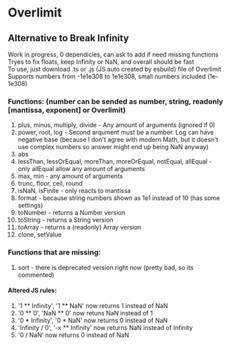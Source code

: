 # Overlimit
## Alternative to Break Infinity
Work in progress, 0 dependicies, can ask to add if need missing functions \
Tryes to fix floats, keep Infinity or NaN, and overall should be fast \
To use, just download .ts or .js (JS auto created by esbuild) file of Overlimit \
Supports numbers from -1e1e308 to 1e1e308, small numbers included (1e-1e308)
### Functions: (number can be sended as number, string, readonly [mantissa, exponent] or Overlimit)
1. plus, minus, multiply, divide - Any amount of arguments (ignored if 0)
2. power, root, log - Second arqument must be a number. Log can have negative base (because I don't agree with modern Math, but it doesn't use complex numbers so answer might end up being NaN anyway)
3. abs
4. lessThan, lessOrEqual, moreThan, moreOrEqual, notEqual, allEqual - only allEqual allow any amount of arguments
5. max, min - any amount of arguments
6. trunc, floor, ceil, round
7. isNaN, isFinite - only reacts to mantissa
8. format - because string numbers shown as 1e1 instead of 10 (has some settings)
9. toNumber - returns a Number version
10. toString - returns a String version
11. toArray - returns a (readonly) Array version
12. clone, setValue
### Functions that are missing:
1. sort - there is deprecated version right now (pretty bad, so its commented)
#### Altered JS rules:
1. '1 ** Infinity', '1 ** NaN' now returns 1 instead of NaN
2. '0 ** 0', 'NaN ** 0' now retuns NaN instead of 1
3. '0 * Infinity', '0 * NaN' now returns 0 instead of NaN
4. 'Infinity / 0', '-x ** Infinity' now returns NaN instead of Infinity
5. '0 / NaN' now returns 0 instead of NaN
